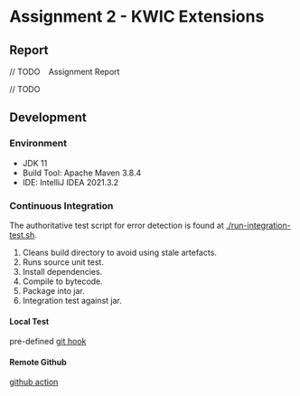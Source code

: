 # Assignment 2 - KWIC Extensions

## Report

// TODO
` ` Assignment Report

// TODO


## Development

### Environment

- JDK 11
- Build Tool: Apache Maven 3.8.4
- IDE: IntelliJ IDEA 2021.3.2

### Continuous Integration

The authoritative test script for error detection is found at [./run-integration-test.sh](./run-integration-test.sh).

1. Cleans build directory to avoid using stale artefacts.
2. Runs source unit test.
3. Install dependencies.
4. Compile to bytecode.
5. Package into jar.
6. Integration test against jar.


#### Local Test

pre-defined [git hook](./dev/pre-commit)

#### Remote Github

[github action](./.github/workflows/flow.yaml)